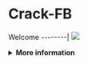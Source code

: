 # Crack-FB

Welcome
--------|
![](https://media.tenor.com/iVCiM9W7cvYAAAAd/welcome.gif)

<details>
  <summary><b>More information</b></summary>

#### ★ Social Accounts ★
<a href="https://m.facebook.com/uchieell.neww"><img src="https://raw.githubusercontent.com/Dumai-991/Dumai-991/main/Image/images.png" alt="alt text" width="75" height="75"></a>

#### Script Crack-FB: Recode By:FerlyXD 
```
pkg update && pkg upgrade
pkg install git
pkg install python
pip install requests
pip install mechanize
pip install bs4
git clone https://github.com/Alexander-Khntlts/Crack-FB
cd $HOME/Crack-FB
cd Crack-FB
```
* **Untuk Jalankan Script Bisa DiKetik :(To run the script, you can type:)**
* ```python Crack-FB.py```

* **Untuk Stop Script Tekan : (To Stop Script Press :)**
* ```CTRL + Z```

** JANGAN LUPA KASIH BINTANG **

** DON'T FORGET TO GIVE STARS **
</details>
